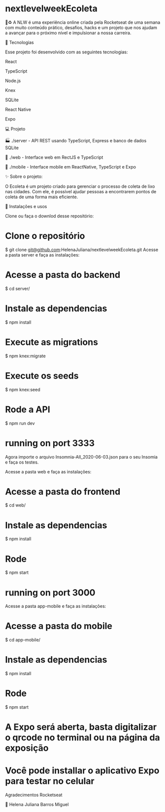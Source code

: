 # nextlevelweekEcoleta
:rocket::recycle: A NLW é uma experiência online criada pela Rocketseat de uma semana com muito conteúdo prático, desafios, hacks e um projeto que nos ajudam a avançar para o próximo nível e impulsionar a nossa carreira.


🚀 Tecnologias



Esse projeto foi desenvolvido com as seguintes tecnologias:

React

TypeScript

Node.js

Knex

SQLite

React Native

Expo



💻 Projeto


🏭     ./server - API REST usando TypeScript, Express e banco de dados SQLite

🔮     ./web - Interface web em RectJS e TypeScript

📱     ./mobile - Interface mobile em ReactNative, TypeScript e Expo




✨ Sobre o projeto:


O Ecoleta é um projeto criado para gerenciar o processo de coleta de lixo nas cidades. Com ele, é possível ajudar pessoas a encontrarem pontos de coleta de uma forma mais eficiente.





🙅 Instalações e usos

Clone ou faça o downlod desse repositório:



# Clone o repositório

$ git clone git@github.com:HelenaJuliana/nextlevelweekEcoleta.git
Acesse a pasta server e faça as instalações:

# Acesse a pasta do backend
$ cd server/

# Instale as dependencias
$ npm install

# Execute as migrations
$ npm knex:migrate

# Execute os seeds
$ npm knex:seed

# Rode a API
$ npm run dev

# running on port 3333
Agora importe o arquivo Insomnia-All_2020-06-03.json para o seu Insomia e faça os testes.

Acesse a pasta web e faça as instalações:

# Acesse a pasta do frontend
$ cd web/

# Instale as dependencias
$ npm install

# Rode 
$ npm start

# running on port 3000
Acesse a pasta app-mobile e faça as instalações:

# Acesse a pasta do mobile
$ cd app-mobile/

# Instale as dependencias
$ npm install

# Rode 
$ npm start

# A Expo será aberta, basta digitalizar o qrcode no terminal ou na página da exposição


# Você pode installar o aplicativo Expo para testar no celular

Agradecimentos Rocketseat

👤 Helena Juliana Barros Miguel


